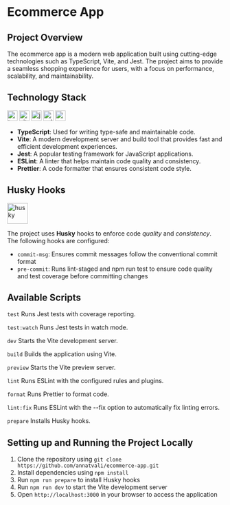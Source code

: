 # Ecommerce App

## Project Overview

The ecommerce app is a modern web application built using cutting-edge technologies such as TypeScript, Vite, and Jest. The project aims to provide a seamless shopping experience for users, with a focus on performance, scalability, and maintainability.

## Technology Stack

<img src="https://img.shields.io/badge/TypeScript-007ACC?style=for-the-badge&logo=typescript&logoColor=white" height="24" alt="typescript" />
<img src="https://img.shields.io/badge/Vite-B73BFE?style=for-the-badge&logo=vite&logoColor=FFD62E" height="24" alt="vite" />
<img src="https://img.shields.io/badge/Jest-C21325?style=for-the-badge&logo=jest&logoColor=white" height="24" alt="jest" />
<img src="https://img.shields.io/badge/eslint-3A33D1?style=for-the-badge&logo=eslint&logoColor=white" height="24" alt="eslint" />
<img src="https://img.shields.io/badge/prettier-1A2C34?style=for-the-badge&logo=prettier&logoColor=F7BA3E" height="24" alt="prettier" />

- **TypeScript**: Used for writing type-safe and maintainable code.
- **Vite**: A modern development server and build tool that provides fast and efficient development experiences.
- **Jest**: A popular testing framework for JavaScript applications.
- **ESLint**: A linter that helps maintain code quality and consistency.
- **Prettier**: A code formatter that ensures consistent code style.

## Husky Hooks

<img src="https://miro.medium.com/v2/resize:fit:800/1*S3u42EBG_BMesapjXHy06w.jpeg" height="48" alt="husky" />

The project uses **Husky** hooks to enforce code _quality_ and _consistency_. The following hooks are configured:

- `commit-msg`: Ensures commit messages follow the conventional commit format
- `pre-commit`: Runs lint-staged and npm run test to ensure code quality and test coverage before committing changes

## Available Scripts

`test`
Runs Jest tests with coverage reporting.

`test:watch`
Runs Jest tests in watch mode.

`dev`
Starts the Vite development server.

`build`
Builds the application using Vite.

`preview`
Starts the Vite preview server.

`lint`
Runs ESLint with the configured rules and plugins.

`format`
Runs Prettier to format code.

`lint:fix`
Runs ESLint with the --fix option to automatically fix linting errors.

`prepare`
Installs Husky hooks.

## Setting up and Running the Project Locally

1. Clone the repository using `git clone https://github.com/annatvali/ecommerce-app.git`
2. Install dependencies using `npm install`
3. Run `npm run prepare` to install Husky hooks
4. Run `npm run dev` to start the Vite development server
5. Open `http://localhost:3000` in your browser to access the application
